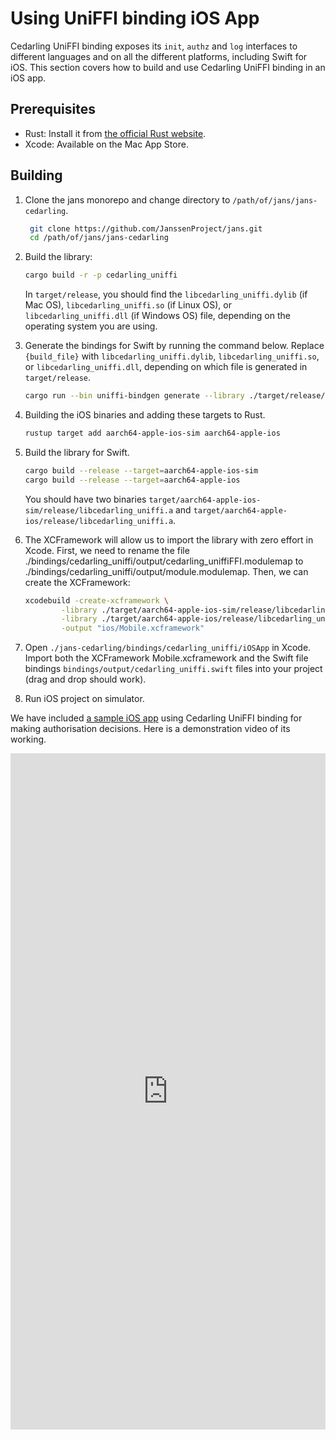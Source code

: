 # Using UniFFI binding iOS App

Cedarling UniFFI binding exposes its `init`, `authz` and `log` interfaces to different languages and on all the different platforms, including Swift for iOS. This section covers how to build and use Cedarling UniFFI binding in an iOS app.

## Prerequisites

- Rust: Install it from [the official Rust website](https://www.rust-lang.org/tools/install).
- Xcode: Available on the Mac App Store.

## Building

1. Clone the jans monorepo and change directory to `/path/of/jans/jans-cedarling`.
   ```bash
    git clone https://github.com/JanssenProject/jans.git
    cd /path/of/jans/jans-cedarling
   ```

2. Build the library:
   ```bash
   cargo build -r -p cedarling_uniffi
   ```
   In `target/release`, you should find the `libcedarling_uniffi.dylib` (if Mac OS), `libcedarling_uniffi.so` (if Linux OS), or `libcedarling_uniffi.dll` (if Windows OS) file, depending on the operating system you are using.

3. Generate the bindings for Swift by running the command below. Replace `{build_file}` with `libcedarling_uniffi.dylib`, `libcedarling_uniffi.so`, or `libcedarling_uniffi.dll`, depending on which file is generated in `target/release`.
   ```bash
   cargo run --bin uniffi-bindgen generate --library ./target/release/{build_file} --language swift --out-dir ./bindings/cedarling_uniffi/output
   ```

4. Building the iOS binaries and adding these targets to Rust.
   ```bash
   rustup target add aarch64-apple-ios-sim aarch64-apple-ios
   ```

5. Build the library for Swift.
   ```bash
   cargo build --release --target=aarch64-apple-ios-sim
   cargo build --release --target=aarch64-apple-ios
   ```
   You should have two binaries `target/aarch64-apple-ios-sim/release/libcedarling_uniffi.a` and `target/aarch64-apple-ios/release/libcedarling_uniffi.a`.

6. The XCFramework will allow us to import the library with zero effort in Xcode. First, we need to rename the file ./bindings/cedarling_uniffi/output/cedarling_uniffiFFI.modulemap to ./bindings/cedarling_uniffi/output/module.modulemap. Then, we can create the XCFramework:
   ```bash
   xcodebuild -create-xcframework \
           -library ./target/aarch64-apple-ios-sim/release/libcedarling_uniffi.a -headers ./bindings/cedarling_uniffi/output \
           -library ./target/aarch64-apple-ios/release/libcedarling_uniffi.a -headers ./bindings/cedarling_uniffi/output \
           -output "ios/Mobile.xcframework"
   ```

7. Open `./jans-cedarling/bindings/cedarling_uniffi/iOSApp` in Xcode. Import both the XCFramework Mobile.xcframework and the Swift file bindings `bindings/output/cedarling_uniffi.swift` files into your project (drag and drop should work).

8. Run iOS project on simulator.

We have included [a sample iOS app](https://github.com/JanssenProject/jans/tree/main/jans-cedarling/bindings/cedarling_uniffi/iOSApp) using Cedarling UniFFI binding for making authorisation decisions. Here is a demonstration video of its working.


<div style="position: relative; padding-bottom: 214.62686567164178%; height: 0;"><iframe src="https://www.loom.com/embed/9ee1a9cf5cc04c1ea17fdc638ca45625?sid=c22f2463-22f0-4531-8749-403a1e6a25db" frameborder="0" webkitallowfullscreen mozallowfullscreen allowfullscreen style="position: absolute; top: 0; left: 0; width: 100%; height: 100%;"></iframe></div>